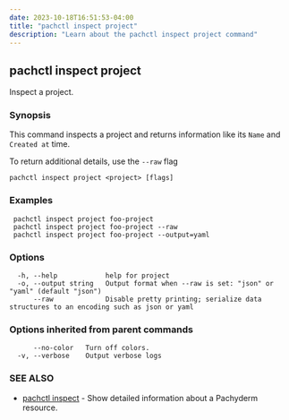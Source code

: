 ```yaml
---
date: 2023-10-18T16:51:53-04:00
title: "pachctl inspect project"
description: "Learn about the pachctl inspect project command"
---
```


## pachctl inspect project

Inspect a project.

### Synopsis

This command inspects a project and returns information like its `Name` and `Created at` time. 

 To return additional details, use the `--raw` flag 


```
pachctl inspect project <project> [flags]
```

### Examples

```
 pachctl inspect project foo-project 
 pachctl inspect project foo-project --raw 
 pachctl inspect project foo-project --output=yaml 

```

### Options

```
  -h, --help            help for project
  -o, --output string   Output format when --raw is set: "json" or "yaml" (default "json")
      --raw             Disable pretty printing; serialize data structures to an encoding such as json or yaml
```

### Options inherited from parent commands

```
      --no-color   Turn off colors.
  -v, --verbose    Output verbose logs
```

### SEE ALSO

* [pachctl inspect](../pachctl_inspect)	 - Show detailed information about a Pachyderm resource.

